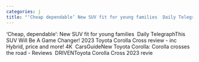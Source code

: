 ```yaml
---
categories: j
title: "‘Cheap dependable’ New SUV fit for young families  Daily Telegraph"
---
```

‘Cheap, dependable’: New SUV fit for young families&nbsp;&nbsp;Daily TelegraphThis SUV Will Be A Game Changer! 2023 Toyota Corolla Cross review - inc Hybrid, price and more! 4K&nbsp;&nbsp;CarsGuideNew Toyota Corolla: Corolla crosses the road - Reviews&nbsp;&nbsp;DRIVENToyota Corolla Cross 2023 revie